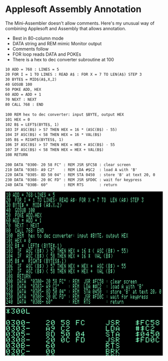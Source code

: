 Applesoft Assembly Annotation
=============================

The Mini-Assembler doesn't allow comments. Here's my unusual way of combining
Applesoft and Assembly that allows annotation.

+ Best in 80-column mode
+ DATA string and REM mimic Monitor output
+ Comments follow
+ FOR loop reads DATA and POKEs
+ There is a hex to dec converter subroutine at 100

```
10 ADD = 768 : LINES = 5
20 FOR I = 1 TO LINES : READ A$ : FOR X = 7 TO LEN(A$) STEP 3
30 BYTE$ = MID$(A$,X,2)
40 GOSUB 100
50 POKE ADD, HEX
60 ADD = ADD + 1
70 NEXT : NEXT
80 CALL 768 : END

100 REM hex to dec converter: input $BYTE, output HEX
101 HEX = 0
102 B$ = LEFT$(BYTE$, 1)
103 IF ASC(B$) > 57 THEN HEX = 16 * (ASC(B$) - 55)
104 IF ASC(B$) < 58 THEN HEX = 16 * VAL(B$)
105 B$ = RIGHT$(BYTES$, 1)
106 IF ASC(B$) > 57 THEN HEX = HEX + ASC(B$) - 55
107 IF ASC(B$) < 58 THEN HEX = HEX + VAL(B$)
108 RETURN

200 DATA "0300- 20 58 FC" : REM JSR $FC58 : clear screen
210 DATA "0303- A9 C2"    : REM LDA #$C2  : load A with 'B'
220 DATA "0305- 8D 50 04" : REM STA 0450  : store 'B' at text 20, 0
230 DATA "0308- 20 0C FD" : REM JSR $FD0C : wait for keypress
240 DATA "030B- 60"       : REM RTS       : return
```

![80 Column](aaa-80col.png)
![Monitor](aaa-monitor.png)